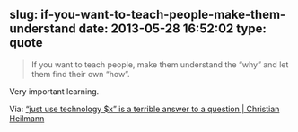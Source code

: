 slug: if-you-want-to-teach-people-make-them-understand
date: 2013-05-28 16:52:02
type: quote
---

> If you want to teach people, make them understand the “why” and let them find their own “how”.

Very important learning.

 Via: [“just use technology $x” is a terrible answer to a question | Christian Heilmann](http://christianheilmann.com/2013/05/13/just-use-technology-x-is-a-terrible-answer-to-a-question/)
